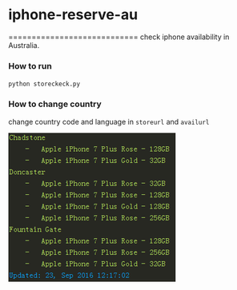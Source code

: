 # iphone-reserve-au
============================
check iphone availability in Australia.

### How to run
`python storeckeck.py`

### How to change country
change country code and language in `storeurl` and `availurl`

![image](output.png)